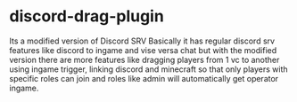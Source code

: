 # discord-drag-plugin
Its a modified version of Discord SRV
Basically it has regular discord srv features like discord to ingame and vise versa chat but with the modified version there are more features like dragging players from 1 vc to another using ingame trigger, linking discord and minecraft so that only players with specific roles can join and roles like admin will automatically get operator ingame.
